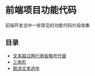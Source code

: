 # 前端项目功能代码
前端开发当中一些常见的功能代码片段收集



## 目录

- [文本超过两行用省略号代替](./views/ellipsis.html)
- [三角形](./views/triangle.html)
- [取消文本选中](./views/noSelect.html)

